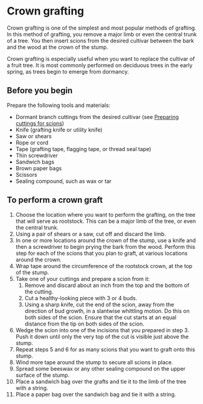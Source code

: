 # Crown grafting
Crown grafting is one of the simplest and most popular methods of grafting. In this method of grafting, you remove a major limb or even the central trunk of a tree. You then insert scions from the desired cultivar between the bark and the wood at the crown of the stump.

Crown grafting is especially useful when you want to replace the cultivar of a fruit tree. It is most commonly performed on deciduous trees in the early spring, as trees begin to emerge from dormancy.

## Before you begin
Prepare the following tools and materials:
* Dormant branch cuttings from the desired cultivar (see [Preparing cuttings for scions](http://www.example.com))
* Knife (grafting knife or utility knife)
* Saw or shears
* Rope or cord
* Tape (grafting tape, flagging tape, or thread seal tape)
* Thin screwdriver
* Sandwich bags
* Brown paper bags
* Scissors
* Sealing compound, such as wax or tar

## To perform a crown graft
1. Choose the location where you want to perform the grafting, on the tree that will serve as rootstock. 
This can be a major limb of the tree, or even the central trunk. 
2. Using a pair of shears or a saw, cut off and discard the limb.
3. In one or more locations around the crown of the stump, use a knife and then a screwdriver to begin prying the bark from the wood. Perform this step for each of the scions that you plan to graft, at various locations around the crown. 
4. Wrap tape around the circumference of the rootstock crown, at the top of the stump.
5. Take one of your cuttings and prepare a scion from it:
    1. Remove and discard about an inch from the top and the bottom of the cutting.
    2. Cut a healthy-looking piece with 3 or 4 buds.
    3. Using a sharp knife, cut the end of the scion, away from the direction of bud growth, in a slantwise whittling motion. Do this on both sides of the scion. Ensure that the cut starts at an equal distance from the tip on both sides of the scion.
6. Wedge the scion into one of the incisions that you prepared in step 3. Push it down until only the very top of the cut is visible just above the stump.
7. Repeat steps 5 and 6 for as many scions that you want to graft onto this stump.
8. Wind more tape around the stump to secure all scions in place.
9. Spread some beeswax or any other sealing compound on the upper surface of the stump.
10. Place a sandwich bag over the grafts and tie it to the limb of the tree with a string.
11. Place a paper bag over the sandwich bag and tie it with a string.
